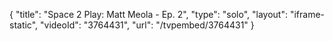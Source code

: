 {
    "title": "Space 2 Play: Matt Meola - Ep. 2",
    "type": "solo",
    "layout": "iframe-static",
    "videoId": "3764431",
    "url": "\/tvpembed\/3764431"
}